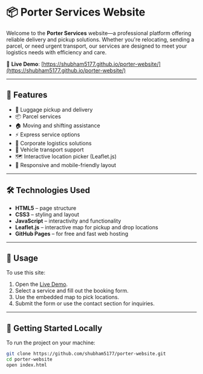# 📦 Porter Services Website

Welcome to the **Porter Services** website—a professional platform offering reliable delivery and pickup solutions. Whether you're relocating, sending a parcel, or need urgent transport, our services are designed to meet your logistics needs with efficiency and care.

🔗 **Live Demo**: [https://shubham5177.github.io/porter-website/](https://shubham5177.github.io/porter-website/)

---

## 🚀 Features

- 🧳 Luggage pickup and delivery  
- 📦 Parcel services  
- 🏠 Moving and shifting assistance  
- ⚡ Express service options  
- 🏢 Corporate logistics solutions  
- 🚚 Vehicle transport support  
- 🗺️ Interactive location picker (Leaflet.js)  
- 📱 Responsive and mobile-friendly layout  

---

## 🛠️ Technologies Used

- **HTML5** – page structure  
- **CSS3** – styling and layout  
- **JavaScript** – interactivity and functionality  
- **Leaflet.js** – interactive map for pickup and drop locations  
- **GitHub Pages** – for free and fast web hosting  

---

## 📝 Usage

To use this site:

1. Open the [Live Demo](https://shubham5177.github.io/porter-website/).
2. Select a service and fill out the booking form.
3. Use the embedded map to pick locations.
4. Submit the form or use the contact section for inquiries.

---

## 📁 Getting Started Locally

To run the project on your machine:

```bash
git clone https://github.com/shubham5177/porter-website.git
cd porter-website
open index.html
